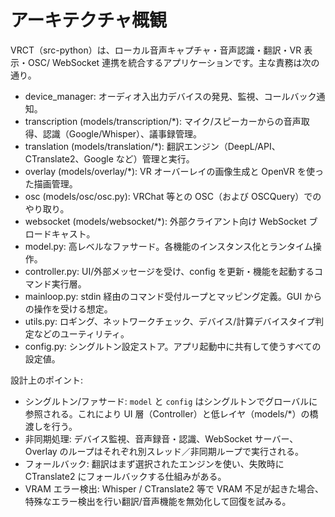 # アーキテクチャ概観

VRCT（src-python）は、ローカル音声キャプチャ・音声認識・翻訳・VR 表示・OSC/ WebSocket 連携を統合するアプリケーションです。主な責務は次の通り。

- device_manager: オーディオ入出力デバイスの発見、監視、コールバック通知。
- transcription (models/transcription/*): マイク/スピーカーからの音声取得、認識（Google/Whisper）、議事録管理。
- translation (models/translation/*): 翻訳エンジン（DeepL/API、CTranslate2、Google など）管理と実行。
- overlay (models/overlay/*): VR オーバーレイの画像生成と OpenVR を使った描画管理。
- osc (models/osc/osc.py): VRChat 等との OSC（および OSCQuery）でのやり取り。
- websocket (models/websocket/*): 外部クライアント向け WebSocket ブロードキャスト。
- model.py: 高レベルなファサード。各機能のインスタンス化とランタイム操作。
- controller.py: UI/外部メッセージを受け、config を更新・機能を起動するコマンド実行層。
- mainloop.py: stdin 経由のコマンド受付ループとマッピング定義。GUI からの操作を受ける想定。
- utils.py: ロギング、ネットワークチェック、デバイス/計算デバイスタイプ判定などのユーティリティ。
- config.py: シングルトン設定ストア。アプリ起動中に共有して使うすべての設定値。

設計上のポイント:
- シングルトン/ファサード: `model` と `config` はシングルトンでグローバルに参照される。これにより UI 層（Controller）と低レイヤ（models/*）の橋渡しを行う。
- 非同期処理: デバイス監視、音声録音・認識、WebSocket サーバー、Overlay のループはそれぞれ別スレッド／非同期ループで実行される。
- フォールバック: 翻訳はまず選択されたエンジンを使い、失敗時に CTranslate2 にフォールバックする仕組みがある。
- VRAM エラー検出: Whisper / CTranslate2 等で VRAM 不足が起きた場合、特殊なエラー検出を行い翻訳/音声機能を無効化して回復を試みる。

